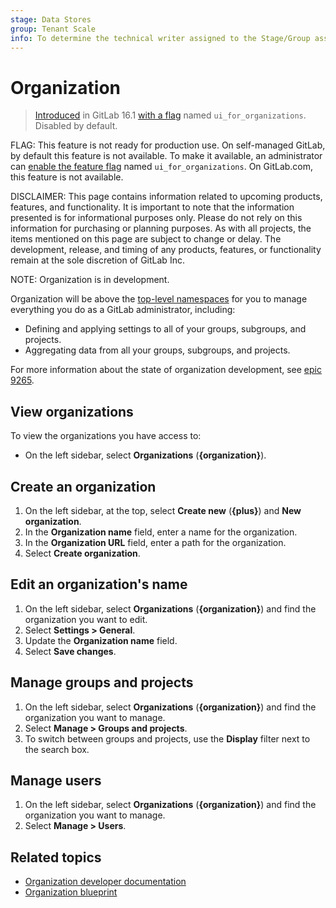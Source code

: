 ```yaml
---
stage: Data Stores
group: Tenant Scale
info: To determine the technical writer assigned to the Stage/Group associated with this page, see https://about.gitlab.com/handbook/product/ux/technical-writing/#assignments
---
```


# Organization

> [Introduced](https://gitlab.com/gitlab-org/gitlab/-/issues/409913) in GitLab 16.1 [with a flag](../../administration/feature_flags.md) named `ui_for_organizations`. Disabled by default.

FLAG:
This feature is not ready for production use.
On self-managed GitLab, by default this feature is not available. To make it available, an administrator can [enable the feature flag](../../administration/feature_flags.md) named `ui_for_organizations`.
On GitLab.com, this feature is not available.

DISCLAIMER:
This page contains information related to upcoming products, features, and functionality.
It is important to note that the information presented is for informational purposes only.
Please do not rely on this information for purchasing or planning purposes.
As with all projects, the items mentioned on this page are subject to change or delay.
The development, release, and timing of any products, features, or functionality remain at the
sole discretion of GitLab Inc.

NOTE:
Organization is in development.

Organization will be above the [top-level namespaces](../namespace/index.md) for you to manage
everything you do as a GitLab administrator, including:

- Defining and applying settings to all of your groups, subgroups, and projects.
- Aggregating data from all your groups, subgroups, and projects.

For more information about the state of organization development,
see [epic 9265](https://gitlab.com/groups/gitlab-org/-/epics/9265).

## View organizations

To view the organizations you have access to:

- On the left sidebar, select **Organizations** (**{organization}**).

## Create an organization

1. On the left sidebar, at the top, select **Create new** (**{plus}**) and **New organization**.
1. In the **Organization name** field, enter a name for the organization.
1. In the **Organization URL** field, enter a path for the organization.
1. Select **Create organization**.

## Edit an organization's name

1. On the left sidebar, select **Organizations** (**{organization}**) and find the organization you want to edit.
1. Select **Settings > General**.
1. Update the **Organization name** field.
1. Select **Save changes**.

## Manage groups and projects

1. On the left sidebar, select **Organizations** (**{organization}**) and find the organization you want to manage.
1. Select **Manage > Groups and projects**.
1. To switch between groups and projects, use the **Display** filter next to the search box.

## Manage users

1. On the left sidebar, select **Organizations** (**{organization}**) and find the organization you want to manage.
1. Select **Manage > Users**.

## Related topics

- [Organization developer documentation](../../development/organization/index.md)
- [Organization blueprint](../../architecture/blueprints/organization/index.md)
